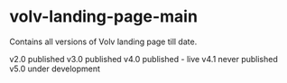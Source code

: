 # volv-landing-page-main
Contains all versions of Volv landing page till date.

v2.0 published
v3.0 published
v4.0 published - live
v4.1 never published
v5.0 under development
